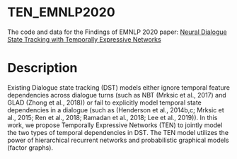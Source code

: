# TEN_EMNLP2020
The code and data for the Findings of EMNLP 2020 paper: [Neural Dialogue State Tracking with Temporally Expressive Networks](https://arxiv.org/pdf/2009.07615.pdf)

# Description
Existing Dialogue state tracking (DST) models either ignore temporal feature dependencies across dialogue turns (such as NBT (Mrksic et al., 2017) and GLAD (Zhong et al., 2018)) or fail to explicitly model temporal state dependencies in a dialogue (such as (Henderson et al., 2014b,c; Mrksic et al., 2015; Ren et al., 2018; Ramadan et al., 2018; Lee et al., 2019)). In this work, we propose Temporally Expressive Networks (TEN) to jointly model the two types of temporal dependencies in DST. The TEN model utilizes the power of hierarchical recurrent networks and probabilistic graphical models (factor graphs). 
